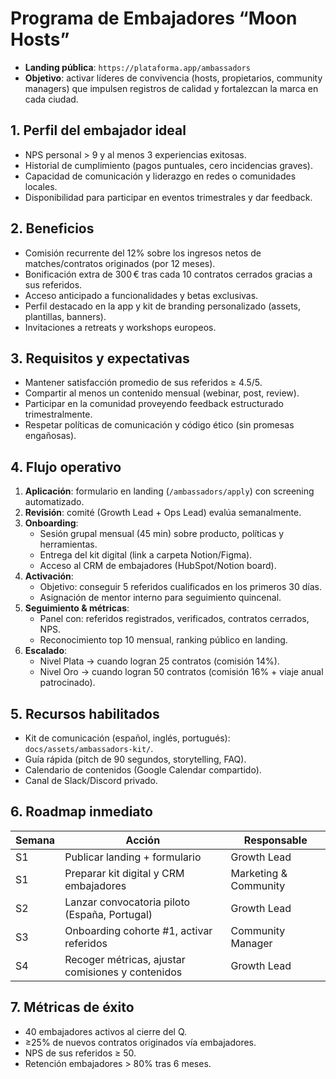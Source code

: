 # Programa de Embajadores “Moon Hosts”

- **Landing pública**: `https://plataforma.app/ambassadors`
- **Objetivo**: activar líderes de convivencia (hosts, propietarios, community managers) que impulsen registros de calidad y fortalezcan la marca en cada ciudad.

## 1. Perfil del embajador ideal
- NPS personal > 9 y al menos 3 experiencias exitosas.
- Historial de cumplimiento (pagos puntuales, cero incidencias graves).
- Capacidad de comunicación y liderazgo en redes o comunidades locales.
- Disponibilidad para participar en eventos trimestrales y dar feedback.

## 2. Beneficios
- Comisión recurrente del 12% sobre los ingresos netos de matches/contratos originados (por 12 meses).
- Bonificación extra de 300 € tras cada 10 contratos cerrados gracias a sus referidos.
- Acceso anticipado a funcionalidades y betas exclusivas.
- Perfil destacado en la app y kit de branding personalizado (assets, plantillas, banners).
- Invitaciones a retreats y workshops europeos.

## 3. Requisitos y expectativas
- Mantener satisfacción promedio de sus referidos ≥ 4.5/5.
- Compartir al menos un contenido mensual (webinar, post, review).
- Participar en la comunidad proveyendo feedback estructurado trimestralmente.
- Respetar políticas de comunicación y código ético (sin promesas engañosas).

## 4. Flujo operativo
1. **Aplicación**: formulario en landing (`/ambassadors/apply`) con screening automatizado.
2. **Revisión**: comité (Growth Lead + Ops Lead) evalúa semanalmente.
3. **Onboarding**:
   - Sesión grupal mensual (45 min) sobre producto, políticas y herramientas.
   - Entrega del kit digital (link a carpeta Notion/Figma).
   - Acceso al CRM de embajadores (HubSpot/Notion board).
4. **Activación**:
   - Objetivo: conseguir 5 referidos cualificados en los primeros 30 días.
   - Asignación de mentor interno para seguimiento quincenal.
5. **Seguimiento & métricas**:
   - Panel con: referidos registrados, verificados, contratos cerrados, NPS.
   - Reconocimiento top 10 mensual, ranking público en landing.
6. **Escalado**:
   - Nivel Plata → cuando logran 25 contratos (comisión 14%).
   - Nivel Oro → cuando logran 50 contratos (comisión 16% + viaje anual patrocinado).

## 5. Recursos habilitados
- Kit de comunicación (español, inglés, portugués): `docs/assets/ambassadors-kit/`.
- Guía rápida (pitch de 90 segundos, storytelling, FAQ).
- Calendario de contenidos (Google Calendar compartido).
- Canal de Slack/Discord privado.

## 6. Roadmap inmediato
| Semana | Acción | Responsable |
| --- | --- | --- |
| S1 | Publicar landing + formulario | Growth Lead |
| S1 | Preparar kit digital y CRM embajadores | Marketing & Community |
| S2 | Lanzar convocatoria piloto (España, Portugal) | Growth Lead |
| S3 | Onboarding cohorte #1, activar referidos | Community Manager |
| S4 | Recoger métricas, ajustar comisiones y contenidos | Growth Lead |

## 7. Métricas de éxito
- 40 embajadores activos al cierre del Q.
- ≥25% de nuevos contratos originados vía embajadores.
- NPS de sus referidos ≥ 50.
- Retención embajadores > 80% tras 6 meses.

